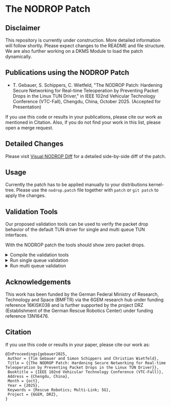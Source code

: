 # The NODROP Patch

## Disclaimer

This repository is currently under construction. More detailed information will follow shortly. Please expect changes to the README and file structure.
We are also further working on a DKMS Module to load the patch dynamically.

## Publications using the NODROP Patch

- T. Gebauer, S. Schippers, C. Wietfeld, "The NODROP Patch: Hardening Secure Networking for Real-time Teleoperation by Preventing Packet Drops in the Linux TUN Driver," in IEEE 102nd Vehicular Technology Conference (VTC-Fall), Chengdu, China, October 2025. (Accepted for Presentation)

If you use this code or results in your publications, please cite our work as mentioned in Citation. Also, if you do not find your work in this list, please open a merge request.

## Detailed Changes

Please visit [Visual NODROP Diff](https://cni.tu-dortmund.de) for a detailed side-by-side diff of the patch.

## Usage

Currently the patch has to be applied manually to your distributions kernel-tree. Please use the `nodrop.patch` file together with `patch` or `git patch` to apply the changes.

## Validation Tools

Our proposed validation tools can be used to verify the packet drop behavior of the default TUN driver for single and multi queue TUN interfaces.

With the NODROP patch the tools should show zero packet drops.

<details>
  <summary>Compile the validation tools</summary>

```
gcc -o send.o send.c && gcc -o tun_single_queue.o tun_single_queue.c && gcc -o tun_multi_queue.o tun_multi_queue.c
```

</details>

<details>
  <summary>Run single queue validation</summary>

Setup the interface:

```
sudo sh if_up_single_queue.sh
```

Run the TUN client:

```
Usage: ./tun_single_queue.o wait_time_nanos run_time_ns
```

Example usage:

```
sudo ./tun_single_queue.o 10000 5000000000
```

Optional: Set the TUN queue size:

```
sudo ip link set dev tun0 txqueuelen 1
```

Feed the TUN client with packets using a different terminal window:

```
Usage: ./send.o num_targets wait_time_nanos report_interval
```

Here we only have one target and want sending as fast as possible:

```
./send.o 1 0 10000
```

Shut the interface down again:

```
sudo ip link delete tun0
```

</details>

<details>
  <summary>Run multi queue validation</summary>

Setup the interface:

```
sudo sh if_down.sh
sudo sh if_up_multi_queue.sh
```

Run the TUN client:

```
Usage: ./tun_multi_queue.o num_targets wait_time_nanos run_time_ns
```

Typical usage: 4 queues, limited speed due to wait_time_nanos and 10s runtime

```
sudo ./tun_multi_queue.o 1 100000 10000000000
```

Optional: Set the TUN queue size:

```
sudo ip link set dev tun0 txqueuelen 1
```

Setup the filtering for the multi queue using a different terminal window:

```
sudo sh qdiscs_and_filter_multi_queue.sh
```

Feed the TUN client with packets:

```
Usage: ./send.o num_targets wait_time_nanos report_interval
```

Here we only have 4 targets and want sending as fast as possible:

```
./send.o 4 0 10000
```

</details>

## Acknowledgements

This work has been funded by the German Federal Ministry of Research, Technology and Space (BMFTR) via the 6GEM research hub under funding reference 16KISK038 and is further supported by the project DRZ (Establishment of the German Rescue Robotics Center) under funding reference 13N16476.

## Citation

If you use this code or results in your paper, please cite our work as:

```
@InProceedings{gebauer2025,
 Author = {Tim Gebauer and Simon Schippers and Christian Wietfeld},
 Title = {{The NODROP Patch: Hardening Secure Networking for Real-time Teleoperation by Preventing Packet Drops in the Linux TUN Driver}},
 Booktitle = {IEEE 102nd Vehicular Technology Conference (VTC-Fall)},
 Address = {Chengdu, China},
 Month = {oct},
 Year = {2025},
 Keywords = {Rescue Robotics; Multi-Link; 5G},
 Project = {6GEM, DRZ},
}
```
